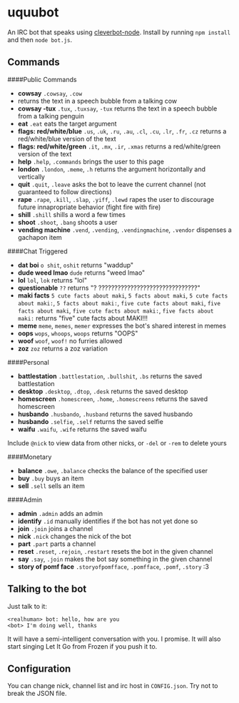# uquubot
An IRC bot that speaks using [cleverbot-node](https://github.com/fojas/cleverbot-node).
Install by running `npm install` and then `node bot.js`.

## Commands

####Public Commands

- **cowsay** `.cowsay`, `.cow` 
 - returns the text in a speech bubble from a talking cow
- **cowsay -tux** `.tux`, `.tuxsay`, `-tux` returns the text in a speech bubble from a talking penguin
- **eat** `.eat` eats the target argument
- **flags: red/white/blue** `.us`, `.uk`, `.ru`, `.au`, `.cl`, `.cu`, `.lr`, `.fr`, `.cz` returns a red/white/blue version of the text
- **flags: red/white/green** `.it`, `.mx`, `.ir`, `.xmas` returns a red/white/green version of the text
- **help** `.help`, `.commands` brings the user to this page
- **london** `.london`, `.meme`, `.h` returns the argument horizontally and vertically
- **quit** `.quit`, `.leave` asks the bot to leave the current channel (not guaranteed to follow directions)
- **rape** `.rape`, `.kill`, `.slap`, `.yiff`, `.lewd` rapes the user to discourage future innapropriate behavior (fight fire with fire)
- **shill** `.shill` shills a word a few times
- **shoot** `.shoot`, `.bang` shoots a user
- **vending machine** `.vend`, `.vending`, `.vendingmachine`, `.vendor` dispenses a gachapon item

####Chat Triggered

- **dat boi** `o shit`, `oshit` returns "waddup"
- **dude weed lmao** `dude` returns "weed lmao"
- **lol** `lol`, `lok` returns "lol"
- **questionable** `??` returns "? ???????????????????????????????"
- **maki facts** `5 cute facts about maki`, `5 facts about maki`, `5 cute facts about maki:`, `5 facts about maki:`, `five cute facts about maki`, `five facts about maki`, `five cute facts about maki:`, `five facts about maki:` returns "five" cute facts about MAKI!!!
- **meme** `meme`, `memes`, `memer` expresses the bot's shared interest in memes
- **oops** `wops`, `whoops`, `woops` returns "OOPS"
- **woof** `woof`, `woof!` no furries allowed
- **zoz** `zoz` returns a zoz variation

####Personal

- **battlestation** `.battlestation`, `.bullshit`, `.bs` returns the saved battlestation
- **desktop** `.desktop`, `.dtop`, `.desk` returns the saved desktop
- **homescreen** `.homescreen`, `.home`, `.homescreens` returns the saved homescreen
- **husbando** `.husbando`, `.husband` returns the saved husbando
- **husbando** `.selfie`, `.self` returns the saved selfie
- **waifu** `.waifu`, `.wife` returns the saved waifu

Include `@nick` to view data from other nicks, or `-del` or `-rem` to delete yours

####Monetary

- **balance** `.owe`, `.balance` checks the balance of the specified user
- **buy** `.buy` buys an item
- **sell** `.sell` sells an item

####Admin

- **admin** `.admin` adds an admin
- **identify** `.id` manually identifies if the bot has not yet done so
- **join** `.join` joins a channel
- **nick** `.nick` changes the nick of the bot
- **part** `.part` parts a channel
- **reset** `.reset`, `.rejoin`, `.restart` resets the bot in the given channel
- **say** `.say`, `.join` makes the bot say something in the given channel
- **story of pomf face** `.storyofpomfface`, `.pomfface`, `.pomf`, `.story` :3

## Talking to the bot
Just talk to it:

    <realhuman> bot: hello, how are you
    <bot> I'm doing well, thanks

It will have a semi-intelligent conversation with you. I promise. It will also start singing Let It Go from Frozen if you push it to.

## Configuration
You can change nick, channel list and irc host in `CONFIG.json`. Try not to break the JSON file.
